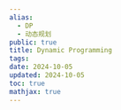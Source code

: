```yaml
---
alias:
  - DP
  - 动态规划
public: true
title: Dynamic Programming
tags:
date: 2024-10-05
updated: 2024-10-05
toc: true
mathjax: true
---
```



